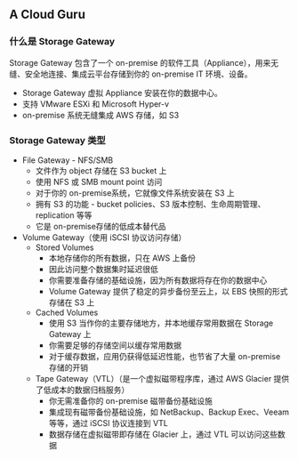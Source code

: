 ## A Cloud Guru
  
### 什么是 Storage Gateway
Storage Gateway 包含了一个 on-premise 的软件工具（Appliance），用来无缝、安全地连接、集成云平台存储到你的 on-premise IT 环境、设备。  
* Storage Gateway 虚拟 Appliance 安装在你的数据中心。
* 支持 VMware ESXi 和 Microsoft Hyper-v
* on-premise 系统无缝集成 AWS 存储，如 S3  
  
### Storage Gateway 类型
* File Gateway - NFS/SMB
    * 文件作为 object 存储在 S3 bucket 上
    * 使用 NFS 或 SMB mount point 访问
    * 对于你的 on-premise系统，它就像文件系统安装在 S3 上
    * 拥有 S3 的功能 - bucket policies、S3 版本控制、生命周期管理、replication 等等
    * 它是 on-premise存储的低成本替代品
* Volume Gateway（使用 iSCSI 协议访问存储）
    * Stored Volumes
        * 本地存储你的所有数据，只在 AWS 上备份
        * 因此访问整个数据集时延迟很低
        * 你需要准备存储的基础设施，因为所有数据将存在你的数据中心
        * Volume Gateway 提供了稳定的异步备份至云上，以 EBS 快照的形式存储在 S3 上
    * Cached Volumes
        * 使用 S3 当作你的主要存储地方，并本地缓存常用数据在 Storage Gateway 上
        * 你需要足够的存储空间以缓存常用数据
        * 对于缓存数据，应用仍获得低延迟性能，也节省了大量 on-premise 存储的开销
    * Tape Gateway（VTL）（是一个虚拟磁带程序库，通过 AWS Glacier 提供了低成本的数据归档服务）
        * 你无需准备你的 on-premise 磁带备份基础设施
        * 集成现有磁带备份基础设施，如 NetBackup、Backup Exec、Veeam 等等，通过 iSCSI 协议连接到 VTL
        * 数据存储在虚拟磁带即存储在 Glacier 上，通过 VTL 可以访问这些数据  
  
